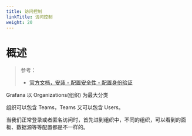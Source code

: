 ```yaml
---
title: 访问控制
linkTitle: 访问控制
weight: 20
---
```


# 概述

> 参考：
>
> - [官方文档，安装 - 配置安全性 - 配置身份验证](https://grafana.com/docs/grafana/next/setup-grafana/configure-security/configure-authentication/)

Grafana 以 Organizations(组织) 为最大分类

组织可以包含 Teams，Teams 又可以包含 Users。

当我们正常登录或者匿名访问时，首先进到组织中，不同的组织，可以看到的面板、数据源等等配置都是不一样的。
